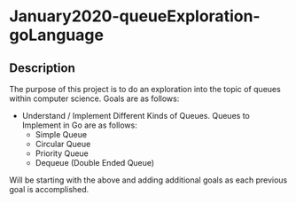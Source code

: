 # January2020-queueExploration-goLanguage

## Description

The purpose of this project is to do an exploration into the topic of queues within computer science. Goals are as follows:

- Understand / Implement Different Kinds of Queues. Queues to Implement in Go are as follows:
  - Simple Queue
  - Circular Queue
  - Priority Queue
  - Dequeue (Double Ended Queue)

Will be starting with the above and adding additional goals as each previous goal is accomplished.
